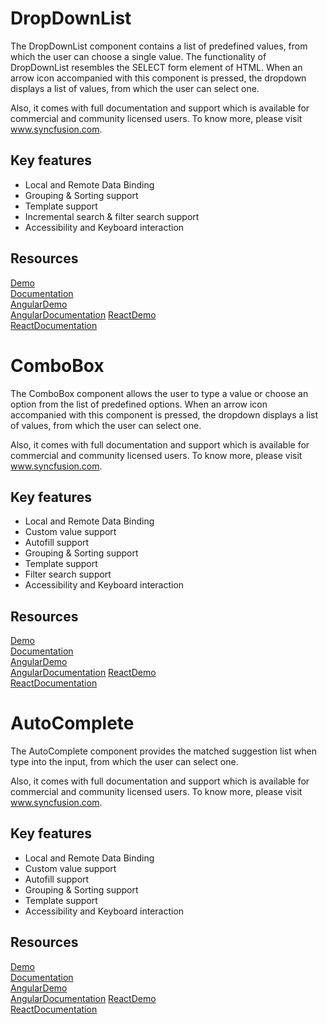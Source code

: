# DropDownList

The DropDownList component contains a list of predefined values, from which the user can choose a single value. The functionality of DropDownList resembles the SELECT form element of HTML. When an arrow icon accompanied with this component is pressed, the dropdown displays a list of values, from which the user can select one.

Also, it comes with full documentation and support which is available for commercial and community licensed users. To know more, please visit www.syncfusion.com.

## Key features

* Local and Remote Data Binding
* Grouping & Sorting support
* Template support
* Incremental search & filter search support
* Accessibility and Keyboard interaction

## Resources
[Demo](http://ej2.syncfusion.com/demos/#/material/dropdownlist/default.html)  
[Documentation](http://ej2.syncfusion.com/documentation/drop-down-list)  
[AngularDemo](http://ej2.syncfusion.com/angular/demos/#/material/dropdownlist/default)  
[AngularDocumentation](http://ej2.syncfusion.com/angular/documentation/drop-down-list)
[ReactDemo](http://ej2.syncfusion.com/react/demos/#/material/dropdownlist/default)  
[ReactDocumentation](http://ej2.syncfusion.com/react/documentation/drop-down-list/)

# ComboBox

The ComboBox component allows the user to type a value or choose an option from the list of predefined
options. When an arrow icon accompanied with this component is pressed, the dropdown displays a list of
values, from which the user can select one.

Also, it comes with full documentation and support which is available for commercial and community licensed users. To know more, please visit www.syncfusion.com.

## Key features

* Local and Remote Data Binding
* Custom value support
* Autofill support
* Grouping & Sorting support
* Template support
* Filter search support
* Accessibility and Keyboard interaction

## Resources
[Demo](http://ej2.syncfusion.com/demos/#/material/combobox/default.html)  
[Documentation](http://ej2.syncfusion.com/documentation/combo-box/)  
[AngularDemo](http://ej2.syncfusion.com/angular/demos/#/material/combobox/default)  
[AngularDocumentation](http://ej2.syncfusion.com/angular/documentation/combo-box/)
[ReactDemo](http://ej2.syncfusion.com/react/demos/#/material/combobox/default)  
[ReactDocumentation](http://ej2.syncfusion.com/react/documentation/combo-box/)

# AutoComplete

The AutoComplete component provides the matched suggestion list when type into the input, from which the user can select one.

Also, it comes with full documentation and support which is available for commercial and community licensed users. To know more, please visit www.syncfusion.com.

## Key features

* Local and Remote Data Binding
* Custom value support
* Autofill support
* Grouping & Sorting support
* Template support
* Accessibility and Keyboard interaction

## Resources
[Demo](http://ej2.syncfusion.com/demos/#/material/autocomplete/default.html)  
[Documentation](http://ej2.syncfusion.com/documentation/auto-complete/)  
[AngularDemo](http://ej2.syncfusion.com/angular/demos/#/material/autocomplete/default)  
[AngularDocumentation](http://ej2.syncfusion.com/angular/documentation/auto-complete/)
[ReactDemo](http://ej2.syncfusion.com/react/demos/#/material/autocomplete/default)  
[ReactDocumentation](http://ej2.syncfusion.com/react/documentation/auto-complete/)